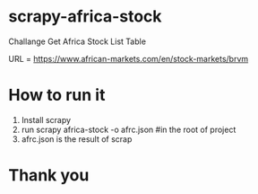 # scrapy-africa-stock
Challange Get Africa Stock List Table

URL = https://www.african-markets.com/en/stock-markets/brvm

# How to run it
1. Install scrapy
2. run scrapy africa-stock -o afrc.json #in the root of project
3. afrc.json is the result of scrap

# Thank you
